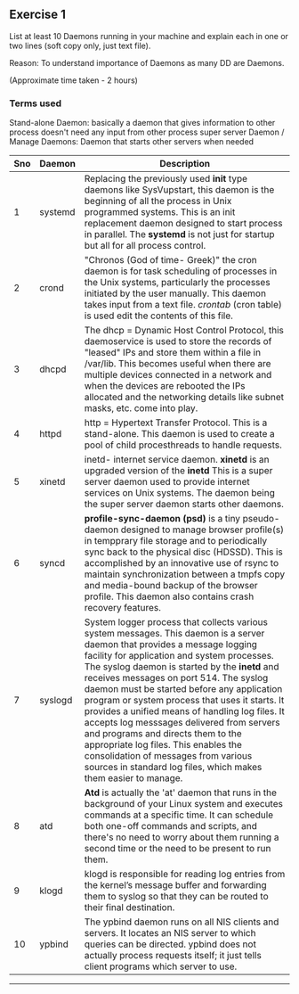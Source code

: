 ## Exercise 1 ## 
List at least 10 Daemons running in your machine and explain each in one or two lines (soft copy only, just text file).

Reason: To understand importance of Daemons as many DD are Daemons.

(Approximate time taken - 2 hours)

### Terms used ### 
Stand-alone Daemon: basically a daemon that gives information to other process doesn't need any input from other process
super server Daemon / Manage Daemons: Daemon that starts other servers when needed  

Sno| Daemon | Description
---|---|---
1 | systemd | Replacing the previously used **init** type daemons like SysVupstart, this daemon is the beginning of all the process in Unix programmed systems. This is an init replacement daemon designed to start process in parallel. The **systemd** is not just for startup but all for all process control.
2 | crond | "Chronos (God of time- Greek)" the cron daemon is for task scheduling of processes in the Unix systems, particularly the processes initiated by the user manually. This daemon takes input from a text file. *crontab* (cron table) is used edit the contents of this file. 
3 | dhcpd | The dhcp = Dynamic Host Control Protocol, this daemoservice is used to store the records of "leased" IPs and store them within a file in /var/lib. This becomes useful when there are multiple devices connected in a network and when the devices are rebooted the IPs allocated and the networking details like subnet masks, etc. come into play. 
4 | httpd | http = Hypertext Transfer Protocol. This is a stand-alone. This daemon is used to create a pool of child procesthreads to handle requests.
5 | xinetd | inetd- internet service daemon. **xinetd** is an upgraded version of the **inetd** This is a super server daemon used to provide internet services on Unix systems. The daemon being the super server daemon starts other daemons.
6 | syncd | **profile-sync-daemon (psd)** is a tiny pseudo-daemon designed to manage browser profile(s) in tempprary file storage and to periodically sync back to the physical disc (HDSSD). This is accomplished by an innovative use of rsync to maintain synchronization between a tmpfs copy and media-bound backup of the browser profile. This daemon also contains crash recovery features.
7 | syslogd | System logger process that collects various system messages. This daemon is a server daemon that provides a message logging facility for application and system processes. The syslog daemon is started by the **inetd** and receives messages on port 514. The syslog daemon must be started before any application program or system process that uses it starts. It provides a unified means of handling log files. It accepts log messsages delivered from servers and programs and directs them to the appropriate log files. This enables the consolidation of messages from various sources in standard log files, which makes them easier to manage.
8 | atd | **Atd** is actually the 'at' daemon that runs in the background of your Linux system and executes commands at a specific time. It can schedule both one-off commands and scripts, and there's no need to worry about them running a second time or the need to be present to run them.
9 | klogd | klogd is responsible for reading log entries from the kernel’s message buffer and forwarding them to syslog so that they can be routed to their final destination.
10 | ypbind | The ypbind daemon runs on all NIS clients and servers. It locates an NIS server to which queries can be directed. ypbind does not actually process requests itself; it just tells client programs which server to use.
---
